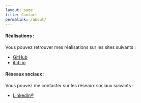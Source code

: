 ```yaml
---
layout: page
title: Contact
permalink: /about/
---
```


#### Réalisations :

Vous pouvez retrouver mes réalisations sur les sites suivants :

- [GitHub](https://github.com/LeBossMax2)
- [itch.io](https://lebossmax2.itch.io/)

#### Réseaux sociaux :

Vous pouvez me contacter sur les réseaux sociaux suivants :

- [LinkedIn®](https://www.linkedin.com/in/lucas-gu%C3%A9don-55b33314a/)